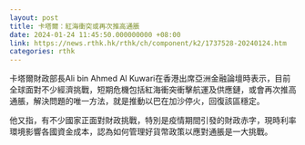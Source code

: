 ```yaml
---
layout: post
title: 卡塔爾：紅海衝突或再次推高通脹
date: 2024-01-24 11:45:50.000000000 +08:00
link: https://news.rthk.hk/rthk/ch/component/k2/1737528-20240124.htm
categories: rthk
---
```


卡塔爾財政部長Ali bin Ahmed Al Kuwari在香港出席亞洲金融論壇時表示，目前全球面對不少經濟挑戰，短期危機包括紅海衝突衝擊航運及供應鏈，或會再次推高通脹，解決問題的唯一方法，就是推動以巴在加沙停火，回復該區穩定。

他又指，有不少國家正面對財政挑戰，特別是疫情期間引發的財政赤字，現時利率環境影響各國資金成本，認為如何管理好貨幣政策以應對通脹是一大挑戰。

